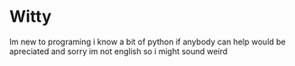 # Witty
Im new to programing i know a bit of python if anybody can help would be apreciated and sorry im not english so i might sound weird
